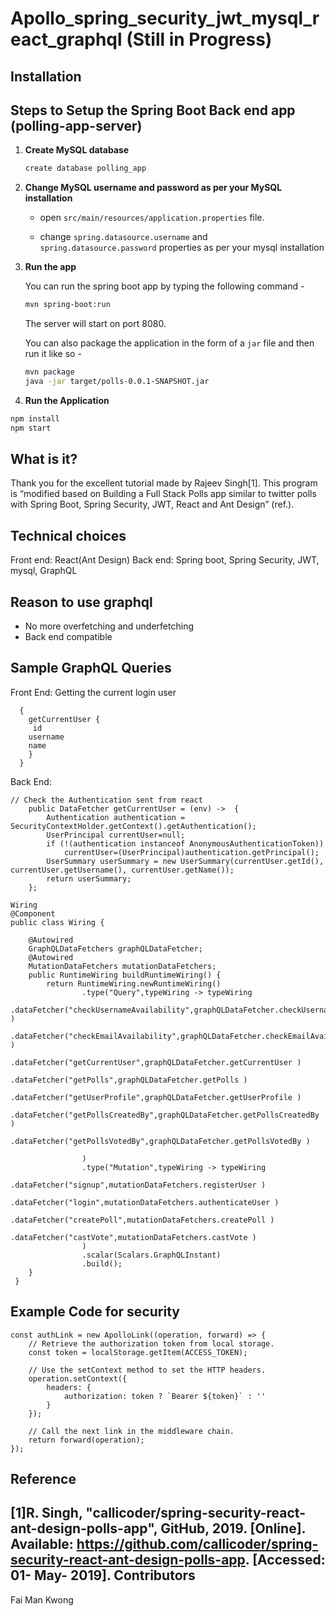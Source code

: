 # Apollo_spring_security_jwt_mysql_react_graphql (Still in Progress)
Installation
-----------
## Steps to Setup the Spring Boot Back end app (polling-app-server)

1. **Create MySQL database**

	```bash
	create database polling_app
	```

2. **Change MySQL username and password as per your MySQL installation**

	+ open `src/main/resources/application.properties` file.

	+ change `spring.datasource.username` and `spring.datasource.password` properties as per your mysql installation

3. **Run the app**

	You can run the spring boot app by typing the following command -

	```bash
	mvn spring-boot:run
	```

	The server will start on port 8080.

	You can also package the application in the form of a `jar` file and then run it like so -

	```bash
	mvn package
	java -jar target/polls-0.0.1-SNAPSHOT.jar
	```
4. **Run the Application**
```bash
npm install
npm start
```
What is it? 
-----------
Thank you for the excellent tutorial made by  Rajeev Singh[1]. This program is “modified based on 
Building a Full Stack Polls app similar to twitter polls with Spring Boot, 
Spring Security, JWT, React and Ant Design” (ref.). 

Technical choices
-----------
Front end: React(Ant Design)
Back end: Spring boot, Spring Security, JWT, mysql, GraphQL

Reason to use graphql
-----------
+ No more overfetching and underfetching
+ Back end compatible   

Sample GraphQL Queries
-----------
Front End: Getting the current login user
```
  {
    getCurrentUser {
  	 id
    username
    name
    }
  }

```
Back End:
```
// Check the Authentication sent from react
    public DataFetcher getCurrentUser = (env) ->  {
        Authentication authentication = SecurityContextHolder.getContext().getAuthentication();
        UserPrincipal currentUser=null;
        if (!(authentication instanceof AnonymousAuthenticationToken))
            currentUser=(UserPrincipal)authentication.getPrincipal();
        UserSummary userSummary = new UserSummary(currentUser.getId(), currentUser.getUsername(), currentUser.getName());
        return userSummary;
    };
```
```
Wiring
@Component
public class Wiring {

    @Autowired
    GraphQLDataFetchers graphQLDataFetcher;
    @Autowired
    MutationDataFetchers mutationDataFetchers;
    public RuntimeWiring buildRuntimeWiring() {
        return RuntimeWiring.newRuntimeWiring()
                .type("Query",typeWiring -> typeWiring
                        .dataFetcher("checkUsernameAvailability",graphQLDataFetcher.checkUsernameAvailability )
                        .dataFetcher("checkEmailAvailability",graphQLDataFetcher.checkEmailAvailability )
                        .dataFetcher("getCurrentUser",graphQLDataFetcher.getCurrentUser )
                        .dataFetcher("getPolls",graphQLDataFetcher.getPolls )
                        .dataFetcher("getUserProfile",graphQLDataFetcher.getUserProfile )
                        .dataFetcher("getPollsCreatedBy",graphQLDataFetcher.getPollsCreatedBy )
                        .dataFetcher("getPollsVotedBy",graphQLDataFetcher.getPollsVotedBy )

                )
                .type("Mutation",typeWiring -> typeWiring
                        .dataFetcher("signup",mutationDataFetchers.registerUser )
                        .dataFetcher("login",mutationDataFetchers.authenticateUser )
                        .dataFetcher("createPoll",mutationDataFetchers.createPoll )
                        .dataFetcher("castVote",mutationDataFetchers.castVote )
                )
                .scalar(Scalars.GraphQLInstant)
                .build();
    }
 }
```
Example Code for security 
-----------
```
const authLink = new ApolloLink((operation, forward) => {
    // Retrieve the authorization token from local storage.
    const token = localStorage.getItem(ACCESS_TOKEN);

    // Use the setContext method to set the HTTP headers.
    operation.setContext({
        headers: {
            authorization: token ? `Bearer ${token}` : ''
        }
    });

    // Call the next link in the middleware chain.
    return forward(operation);
});
```


Reference
-----------
[1]R. Singh, "callicoder/spring-security-react-ant-design-polls-app", GitHub, 2019. [Online]. Available: https://github.com/callicoder/spring-security-react-ant-design-polls-app. [Accessed: 01- May- 2019].
Contributors
-----------
Fai Man Kwong
